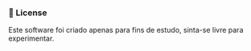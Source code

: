 
### :page_with_curl: License
Este software foi criado apenas para fins de estudo, sinta-se livre para experimentar.